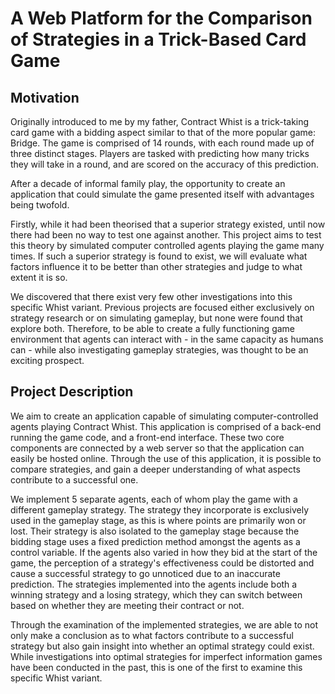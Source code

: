 # A Web Platform for the Comparison of Strategies in a Trick-Based Card Game

## Motivation

Originally introduced to me by my father, Contract Whist is a trick-taking card game with a bidding aspect similar to that of the more popular game: Bridge.  The game is comprised of 14 rounds, with each round made up of three distinct stages. Players are tasked with predicting how many tricks they will take in a round, and are scored on the accuracy of this prediction. 

After a decade of informal family play, the opportunity to create an application that could simulate the game presented itself with advantages being twofold.

Firstly, while it had been theorised that a superior strategy existed, until now there had been no way to test one against another. This project aims to test this theory by simulated computer controlled agents playing the game many times. If such a superior strategy is found to exist, we will evaluate what factors influence it to be better than other strategies and judge to what extent it is so.

We discovered that there exist very few other investigations into this specific Whist variant.  Previous projects are focused either exclusively on strategy research or on simulating gameplay, but none were found that explore both.  Therefore, to be able to create a fully functioning game environment that agents can interact with - in the same capacity as humans can - while also investigating gameplay strategies, was thought to be an exciting prospect.

## Project Description

We aim to create an application capable of simulating computer-controlled agents playing Contract Whist. This application is comprised of a back-end running the game code, and a front-end interface. These two core components are connected by a web server so that the application can easily be hosted online. Through the use of this application, it is possible to compare strategies, and gain a deeper understanding of what aspects contribute to a successful one.

We implement 5 separate agents, each of whom play the game with a different gameplay strategy. The strategy they incorporate is exclusively used in the gameplay stage, as this is where points are primarily won or lost. Their strategy is also isolated to the gameplay stage because the bidding stage uses a fixed prediction method amongst the agents as a control variable. If the agents also varied in how they bid at the start of the game, the perception of a strategy's effectiveness could be distorted and cause a successful strategy to go unnoticed due to an inaccurate prediction. The strategies implemented into the agents include both a winning strategy and a losing strategy, which they can switch between based on whether they are meeting their contract or not. 

Through the examination of the implemented strategies, we are able to not only make a conclusion as to what factors contribute to a successful strategy but also gain insight into whether an optimal strategy could exist. While investigations into optimal strategies for imperfect information games have been conducted in the past, this is one of the first to examine this specific Whist variant.

